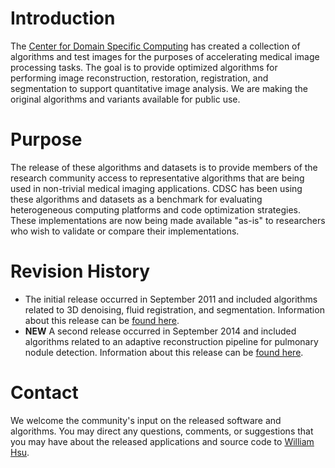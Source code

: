 # Introduction #

The [Center for Domain Specific Computing](http://www.cdsc.ucla.edu) has created a collection of algorithms and test images for the purposes of accelerating medical image processing tasks. The goal is to provide optimized algorithms for performing image reconstruction, restoration, registration, and segmentation to support quantitative image analysis. We are making the original algorithms and variants available for public use.

# Purpose #
The release of these algorithms and datasets is to provide members of the research community access to representative algorithms that are being used in non-trivial medical imaging applications. CDSC has been using these algorithms and datasets as a benchmark for evaluating heterogeneous computing platforms and code optimization strategies. These implementations are now being made available "as-is" to researchers who wish to validate or compare their implementations.

# Revision History #
  * The initial release occurred in September 2011 and included algorithms related to 3D denoising, fluid registration, and segmentation. Information about this release can be [found here](https://code.google.com/p/cdsc-image-processing-pipeline/wiki/MedicalBenchmarkVersion1).
  * **NEW** A second release occurred in September 2014 and included algorithms related to an adaptive reconstruction pipeline for pulmonary nodule detection. Information about this release can be [found here](https://code.google.com/p/cdsc-image-processing-pipeline/wiki/CDSC_CAD_Pipeline).

# Contact #
We welcome the community's input on the released software and algorithms. You may direct any questions, comments, or suggestions that you may have about the released applications and source code to [William Hsu](mailto:willhsu@mii.ucla.edu).
